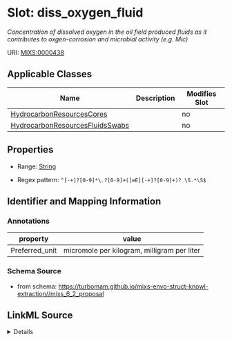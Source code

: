 # Slot: diss_oxygen_fluid


_Concentration of dissolved oxygen in the oil field produced fluids as it contributes to oxgen-corrosion and microbial activity (e.g. Mic)_



URI: [MIXS:0000438](https://w3id.org/mixs/0000438)



<!-- no inheritance hierarchy -->




## Applicable Classes

| Name | Description | Modifies Slot |
| --- | --- | --- |
[HydrocarbonResourcesCores](HydrocarbonResourcesCores.md) |  |  no  |
[HydrocarbonResourcesFluidsSwabs](HydrocarbonResourcesFluidsSwabs.md) |  |  no  |







## Properties

* Range: [String](String.md)

* Regex pattern: `^[-+]?[0-9]*\.?[0-9]+([eE][-+]?[0-9]+)? \S.*\S$`





## Identifier and Mapping Information





### Annotations

| property | value |
| --- | --- |
| Preferred_unit | micromole per kilogram, milligram per liter |



### Schema Source


* from schema: https://turbomam.github.io/mixs-envo-struct-knowl-extraction//mixs_6_2_proposal




## LinkML Source

<details>
```yaml
name: diss_oxygen_fluid
annotations:
  Preferred_unit:
    tag: Preferred_unit
    value: micromole per kilogram, milligram per liter
description: Concentration of dissolved oxygen in the oil field produced fluids as
  it contributes to oxgen-corrosion and microbial activity (e.g. Mic)
title: dissolved oxygen in fluids
notes:
- dissolved
- oxygen
from_schema: https://turbomam.github.io/mixs-envo-struct-knowl-extraction//mixs_6_2_proposal
rank: 1000
slot_uri: MIXS:0000438
multivalued: false
alias: diss_oxygen_fluid
domain_of:
- HydrocarbonResourcesCores
- HydrocarbonResourcesFluidsSwabs
range: string
required: false
recommended: false
pattern: ^[-+]?[0-9]*\.?[0-9]+([eE][-+]?[0-9]+)? \S.*\S$

```
</details>